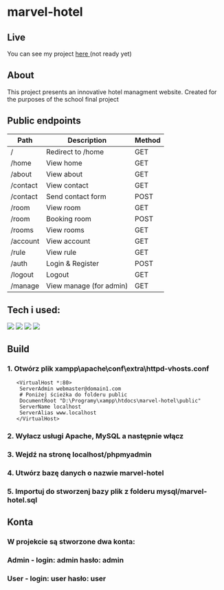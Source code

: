 # marvel-hotel

## Live

You can see my project <a href=''> here </a> (not ready yet)

## About

This project presents an innovative hotel managment website. Created for the purposes of the school final project

## Public endpoints

| Path     | Description             | Method |
| -------- | ----------------------- | ------ |
| /        | Redirect to /home       | GET    |
| /home    | View home               | GET    |
| /about   | View about              | GET    |
| /contact | View contact            | GET    |
| /contact | Send contact form       | POST   |
| /room    | View room               | GET    |
| /room    | Booking room            | POST   |
| /rooms   | View rooms              | GET    |
| /account | View account            | GET    |
| /rule    | View rule               | GET    |
| /auth    | Login & Register        | POST   |
| /logout  | Logout                  | GET    |
| /manage  | View manage (for admin) | GET    |

## Tech i used:

<img src='https://img.shields.io/badge/html5-%23E34F26.svg?style=for-the-badge&logo=html5&logoColor=white'/> <img src='https://img.shields.io/badge/css3-%231572B6.svg?style=for-the-badge&logo=css3&logoColor=white'/> <img src='https://img.shields.io/badge/javascript-%23323330.svg?style=for-the-badge&logo=javascript&logoColor=%23F7DF1E'/> <img src='https://img.shields.io/badge/php-%23777BB4.svg?style=for-the-badge&logo=php&logoColor=white'/>

## Build

### 1. Otwórz plik xampp\apache\conf\extra\httpd-vhosts.conf

```
   <VirtualHost *:80>
    ServerAdmin webmaster@domain1.com
    # Poniżej ścieżka do folderu public
    DocumentRoot "D:\Programy\xampp\htdocs\marvel-hotel\public"
    ServerName localhost
    ServerAlias www.localhost
   </VirtualHost>
```

### 2. Wyłacz usługi Apache, MySQL a następnie włącz

### 3. Wejdź na stronę localhost/phpmyadmin

### 4. Utwórz bazę danych o nazwie marvel-hotel

### 5. Importuj do stworzenj bazy plik z folderu mysql/marvel-hotel.sql

## Konta

### W projekcie są stworzone dwa konta:

### Admin - login: admin hasło: admin

### User - login: user hasło: user
